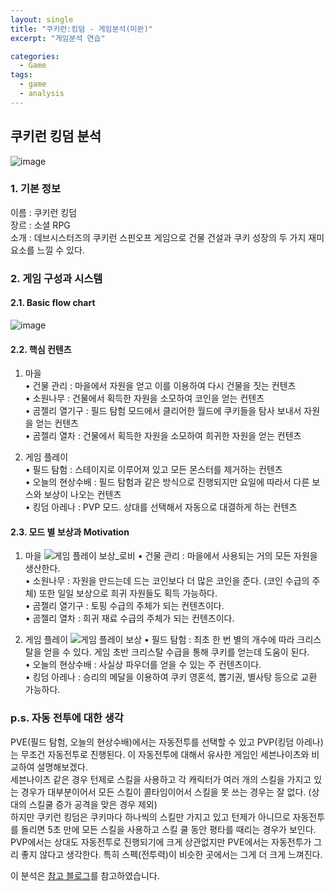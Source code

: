 ```yaml
---
layout: single
title: "쿠키런:킹덤 - 게임분석(미완)"
excerpt: "게임분석 연습"

categories:
  - Game
tags:
  - game
  - analysis
---
```


## **쿠키런 킹덤 분석**

![image](https://user-images.githubusercontent.com/79121621/109123599-5ed45580-778d-11eb-895e-e49cd921e9cf.png)
### **1. 기본 정보**
이름 : 쿠키런 킹덤  
장르 : 소셜 RPG  
소개 : 데브시스터즈의 쿠키런 스핀오프 게임으로 건물 건설과 쿠키 성장의 두 가지 재미 요소를 느낄 수 있다.

### **2. 게임 구성과 시스템**
#### **2.1. Basic flow chart**
![image](https://user-images.githubusercontent.com/79121621/109122994-b0c8ab80-778c-11eb-94bb-6702e17bb344.png)

#### **2.2. 핵심 컨텐츠**
1) 마을  
• 건물 관리 : 마을에서 자원을 얻고 이를 이용하여 다시 건물을 짓는 컨텐츠  
• 소원나무 : 건물에서 획득한 자원을 소모하여 코인을 얻는 컨텐츠  
• 곰젤리 열기구 : 필드 탐험 모드에서 클리어한 월드에 쿠키들을 탐사 보내서 자원을 얻는 컨텐츠  
• 곰젤리 열차 : 건물에서 획득한 자원을 소모하여 희귀한 자원을 얻는 컨텐츠  

2) 게임 플레이  
• 필드 탐험 : 스테이지로 이루어져 있고 모든 몬스터를 제거하는 컨텐츠  
• 오늘의 현상수배 : 필드 탐험과 같은 방식으로 진행되지만 요일에 따라서 다른 보스와 보상이 나오는 컨텐츠  
• 킹덤 아레나 : PVP 모드. 상대를 선택해서 자동으로 대결하게 하는 컨텐츠  

#### **2.3. 모드 별 보상과 Motivation**
1) 마을
![게임 플레이 보상_로비](https://user-images.githubusercontent.com/79121621/109253530-5c2c3b80-7833-11eb-8372-fd35f54a17fe.PNG)
• 건물 관리 : 마을에서 사용되는 거의 모든 자원을 생산한다.  
• 소원나무 : 자원을 만드는데 드는 코인보다 더 많은 코인을 준다. (코인 수급의 주체) 또한 일일 보상으로 희귀 자원들도 획득 가능하다.  
• 곰젤리 열기구 : 토핑 수급의 주체가 되는 컨텐츠이다.  
• 곰젤리 열차 : 희귀 재료 수급의 주체가 되는 컨텐츠이다.  

2) 게임 플레이
![게임 플레이 보상](https://user-images.githubusercontent.com/79121621/109253528-5afb0e80-7833-11eb-9afd-8063ac94aee6.PNG)
• 필드 탐험 : 최초 한 번 별의 개수에 따라 크리스탈을 얻을 수 있다. 게임 초반 크리스탈 수급을 통해 쿠키를 얻는데 도움이 된다.  
• 오늘의 현상수배 : 사실상 파우더를 얻을 수 있는 주 컨텐츠이다.  
• 킹덤 아레나 : 승리의 메달을 이용하여 쿠키 영혼석, 뽑기권, 별사탕 등으로 교환 가능하다.  


### p.s. 자동 전투에 대한 생각
PVE(필드 탐험, 오늘의 현상수배)에서는 자동전투를 선택할 수 있고 PVP(킹덤 아레나)는 무조건 자동전투로 진행된다. 이 자동전투에 대해서 유사한 게임인 세븐나이츠와 비교하여 설명해보겠다.  
세븐나이츠 같은 경우 턴제로 스킬을 사용하고 각 캐릭터가 여러 개의 스킬을 가지고 있는 경우가 대부분이어서 모든 스킬이 콜타임이어서 스킬을 못 쓰는 경우는 잘 없다. (상대의 스킬쿨 증가 공격을 맞은 경우 제외)  
하지만 쿠키런 킹덤은 쿠키마다 하나씩의 스킬만 가지고 있고 턴제가 아니므로 자동전투를 돌리면 5초 만에 모든 스킬을 사용하고 스킬 쿨 동안 평타를 때리는 경우가 보인다.  
PVP에서는 상대도 자동전투로 진행되기에 크게 상관없지만 PVE에서는 자동전투가 그리 좋지 않다고 생각한다. 특히 스펙(전투력)이 비슷한 곳에서는 그게 더 크게 느껴진다.

이 분석은 [참고 블로그](https://hiprock.tistory.com/169)를 참고하였습니다.